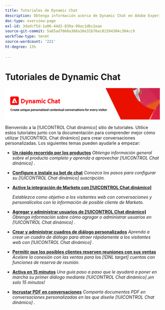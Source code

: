 ```yaml
---
title: Tutoriales de Dynamic Chat
description: Obtenga información acerca de Dynamic Chat en Adobe Experience League. Utilice estos tutoriales junto con la documentación para comprender mejor cómo utilizar Dynamic Chat con el fin de crear conversaciones personalizadas.
doc-type: overview-page
exl-id: 3dadcf5d-1a06-44d2-839a-99ac1dbc2eae
source-git-commit: 5a65ad7660a368a10e31b76ec81594304c304cc9
workflow-type: tm+mt
source-wordcount: '221'
ht-degree: 13%

---
```


# Tutoriales de Dynamic Chat

![](assets/dynamic-chat-header.png)

Bienvenido a la [!UICONTROL Chat dinámico]  sitio de tutoriales. Utilice estos tutoriales junto con la documentación para comprender mejor cómo utilizar [!UICONTROL Chat dinámico]  para crear conversaciones personalizadas. Los siguientes temas pueden ayudarle a empezar:

* **[Un rápido recorrido por los productos](product-tour.md)**
   *Obtenga información general sobre el producto completo y aprenda a aprovechar [!UICONTROL Chat dinámico] .*
* **[Configure e instale su bot de chat](setup.md)**
   *Conozca los pasos para configurar su [!UICONTROL Chat dinámico]  suscripción.*
* **[Active la integración de Marketo con [!UICONTROL Chat dinámico]](marketo-integration.md)**

   *Establezca como objetivo a los visitantes web con conversaciones y personalícelos con la información de posible cliente de Marketo.*
* **[Agregar y administrar usuarios de [!UICONTROL Chat dinámico]](user-management.md)**
   *Obtenga información sobre cómo agregar o administrar usuarios en [!UICONTROL Chat dinámico] .*
* **[Crear y administrar cuadros de diálogo personalizados](dialogue-management.md)**
   *Aprenda a crear un cuadro de diálogo para atraer rápidamente a los visitantes web con [!UICONTROL Chat dinámico] .*
* **[Permitir que los posibles clientes reserven reuniones con sus ventas](meeting-booking.md)**
   *Acelere la conexión con las ventas para los [!DNL target] cuentas con funciones de reserva de reunión.*
* **[Activa en 15 minutos](go-live-in-15-minutes.md)**
   *Una guía paso a paso que le ayudará a poner en marcha su primer diálogo mediante [!UICONTROL Chat dinámico]  ¡en solo 15 minutos!*
* **[Incrustar PDF en conversaciones](document-cloud-integration.md)**
   *Comparta documentos PDF en conversaciones personalizadas en las que diseñe [!UICONTROL Chat dinámico] .*

